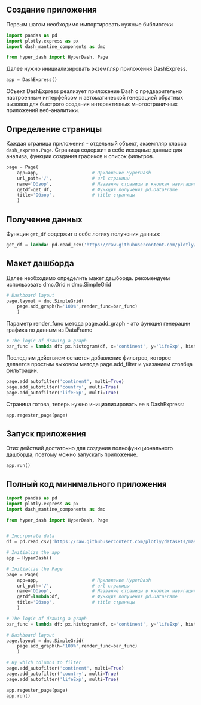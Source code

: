 ## Создание приложения

Первым шагом необходимо импортировать нужные библиотеки

```python
import pandas as pd
import plotly.express as px
import dash_mantine_components as dmc

from hyper_dash import HyperDash, Page
```

Далее нужно инициализировать экземпляр приложения DashExpress.

```python
app = DashExpress()
```

Объект DashExpress реализует приложение Dash с предварительно настроенным интерфейсом и автоматической генерацией обратных вызовов для быстрого создания интерактивных многостраничных приложений веб-аналитики.

## Определение страницы

Каждая страница приложения - отдельный объект, экземпляр класса `dash_express.Page`. Страница содержит в себе исходные данные для анализа, функции создания графиков и список фильтров.

```python
page = Page(
    app=app,                    # Приложение HyperDash
    url_path='/',               # url страницы
    name='Обзор',               # Название страницы в кнопках навигации
    getdf=get_df,               # Функция получения pd.DataFrame
    title='Обзор',              # title страницы
    )
```

## Получение данных

Функция `get_df` содержит в себе логику получения данных: 

```python
get_df = lambda: pd.read_csv('https://raw.githubusercontent.com/plotly/datasets/master/gapminder2007.csv')
```

## Макет дашборда

Далее необходимо определить макет дашборда. рекомендуем использовать dmc.Grid и dmc.SimpleGrid

```python
# Dashboard layout
page.layout = dmc.SimpleGrid(
    page.add_graph(h='100%',render_func=bar_func)
    )
```

Параметр render_func метода page.add_graph - это функция генерации графика по данным из DataFrame

```python
# The logic of drawing a graph
bar_func = lambda df: px.histogram(df, x='continent', y='lifeExp', histfunc='avg')
```

Последним действием остается добавление фильтров, которое делается простым выховом метода page.add_filter и указанием столбца фильтрации.

```python
page.add_autofilter('continent', multi=True)
page.add_autofilter('country', multi=True)
page.add_autofilter('lifeExp', multi=True)
```

Страница готова, теперь нужно инициализировать ее в DashExpress:

```python
app.regester_page(page)
```
## Запуск приложения

Этих действий достаточно для создания полнофункционального дашборда, поэтому можно запускать приложение.


```python
app.run()
```

## Полный код минимального приложения

```python
import pandas as pd
import plotly.express as px
import dash_mantine_components as dmc

from hyper_dash import HyperDash, Page


# Incorporate data
df = pd.read_csv('https://raw.githubusercontent.com/plotly/datasets/master/gapminder2007.csv')

# Initialize the app
app = HyperDash()

# Initialize the Page
page = Page(
    app=app,                    # Приложение HyperDash
    url_path='/',               # url страницы
    name='Обзор',               # Название страницы в кнопках навигации
    getdf=lambda:df,            # Функция получения pd.DataFrame
    title='Обзор',              # title страницы
    )

# The logic of drawing a graph
bar_func = lambda df: px.histogram(df, x='continent', y='lifeExp', histfunc='avg')

# Dashboard layout
page.layout = dmc.SimpleGrid(
    page.add_graph(h='100%',render_func=bar_func)
    )

# By which columns to filter
page.add_autofilter('continent', multi=True)
page.add_autofilter('country', multi=True)
page.add_autofilter('lifeExp', multi=True)

app.regester_page(page)
app.run()

```